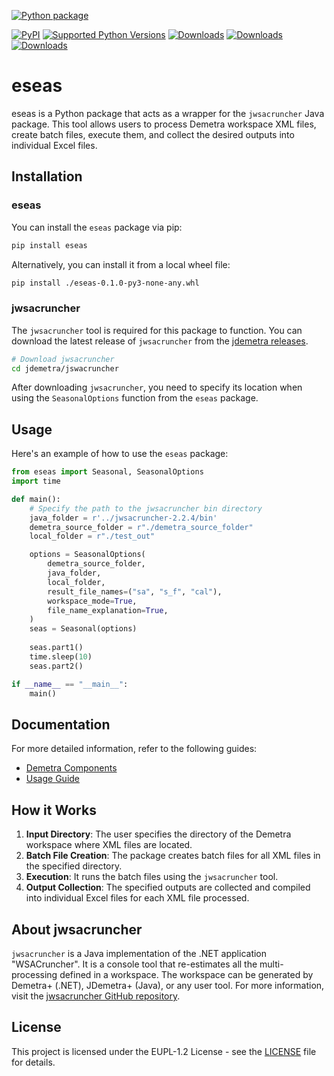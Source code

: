 [![Python package](https://github.com/SermetPekin/eseas-repo/actions/workflows/python-package.yml/badge.svg)](https://github.com/SermetPekin/eseas-repo/actions/workflows/python-package.yml)

[![PyPI](https://img.shields.io/pypi/v/eseas)](https://img.shields.io/pypi/v/eseas) 
[![Supported Python Versions](https://img.shields.io/pypi/pyversions/eseas)](https://pypi.org/project/eseas/) 
[![Downloads](https://static.pepy.tech/badge/eseas)](https://pepy.tech/project/eseas) 
[![Downloads](https://static.pepy.tech/badge/eseas/month)](https://pepy.tech/project/eseas) 
[![Downloads](https://pepy.tech/badge/eseas/week)](https://pepy.tech/project/eseas)



# eseas

eseas is a Python package that acts as a wrapper for the `jwsacruncher` Java package. This tool allows users to process Demetra workspace XML files, create batch files, execute them, and collect the desired outputs into individual Excel files.

## Installation

### eseas


You can install the `eseas` package via pip:

```bash
pip install eseas
```

Alternatively, you can install it from a local wheel file:

```bash
pip install ./eseas-0.1.0-py3-none-any.whl
```

### jwsacruncher

The `jwsacruncher` tool is required for this package to function. You can download the latest release of `jwsacruncher` from the [jdemetra releases](https://github.com/jdemetra/jwsacruncher/releases/tag/v2.2.4).

```bash
# Download jwsacruncher
cd jdemetra/jswacruncher
```

After downloading `jwsacruncher`, you need to specify its location when using the `SeasonalOptions` function from the `eseas` package.

## Usage

Here's an example of how to use the `eseas` package:

```python
from eseas import Seasonal, SeasonalOptions
import time

def main():
    # Specify the path to the jwsacruncher bin directory
    java_folder = r'../jwsacruncher-2.2.4/bin'
    demetra_source_folder = r"./demetra_source_folder"
    local_folder = r"./test_out"

    options = SeasonalOptions(
        demetra_source_folder,
        java_folder,
        local_folder,
        result_file_names=("sa", "s_f", "cal"),
        workspace_mode=True,
        file_name_explanation=True,
    )
    seas = Seasonal(options)
    
    seas.part1()
    time.sleep(10)
    seas.part2()

if __name__ == "__main__":
    main()
```

## Documentation

For more detailed information, refer to the following guides:

- [Demetra Components](https://github.com/SermetPekin/eseas-repo/blob/main/docs/demetra_components.md)
- [Usage Guide](https://github.com/SermetPekin/eseas-repo/blob/main/docs/usage.md)

## How it Works

1. **Input Directory**: The user specifies the directory of the Demetra workspace where XML files are located.
2. **Batch File Creation**: The package creates batch files for all XML files in the specified directory.
3. **Execution**: It runs the batch files using the `jwsacruncher` tool.
4. **Output Collection**: The specified outputs are collected and compiled into individual Excel files for each XML file processed.

## About jwsacruncher

`jwsacruncher` is a Java implementation of the .NET application "WSACruncher". It is a console tool that re-estimates all the multi-processing defined in a workspace. The workspace can be generated by Demetra+ (.NET), JDemetra+ (Java), or any user tool. For more information, visit the [jwsacruncher GitHub repository](https://github.com/jdemetra/jwsacruncher).

## License

This project is licensed under the EUPL-1.2 License - see the [LICENSE](https://github.com/SermetPekin/eseas-repo/LICENSE) file for details.


